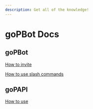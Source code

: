 ```yaml
---
description: Get all of the knowledge!
---
```


# goPBot Docs

## goPBot

[How to invite](how-to-invite.md)

[How to use slash commands](how-to-use-gopbot-slash-commands/)

## goPAPI

[How to use](api.md)
